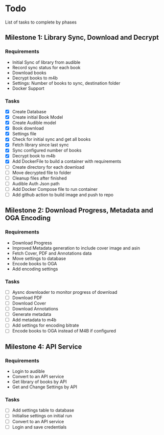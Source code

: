 # Todo

List of tasks to complete by phases

## Milestone 1: Library Sync, Download and Decrypt

### Requirements

- Initial Sync of library from audible
- Record sync status for each book
- Download books
- Decrypt books to m4b
- Settings: Number of books to sync, destination folder
- Docker Support

### Tasks

- [x] Create Database
- [x] Create initial Book Model
- [x] Create Audible model
- [x] Book download
- [x] Settings file
- [x] Check for initial sync and get all books
- [x] Fetch library since last sync
- [x] Sync configured number of books
- [x] Decrypt book to m4b
- [x] Add DockerFile to build a container with requirements
- [ ] Create directory for each download
- [ ] Move decrypted file to folder
- [ ] Cleanup files after finished
- [ ] Audible Auth Json path
- [ ] Add Docker Compose file to run container
- [ ] Add github action to build image and push to repo

## Milestone 2: Download Progress, Metadata and OGA Encoding

### Requirements

- Download Progress
- Improved Metadata generation to include cover image and asin
- Fetch Cover, PDF and Annotations data
- Move settings to database
- Encode books to OGA 
- Add encoding settings

### Tasks

- [ ] Aysnc downloader to monitor progress of download
- [ ] Download PDF
- [ ] Download Cover
- [ ] Download Annotations
- [ ] Generate metadata
- [ ] Add metadata to m4b
- [ ] Add settings for encoding bitrate
- [ ] Encode books to OGA instead of M4B if configured

## Milestone 4: API Service

### Requirements

- Login to audible
- Convert to an API service
- Get library of books by API
- Get and Change Settings by API

### Tasks

- [ ] Add settings table to database
- [ ] Initialise settings on initial run
- [ ] Convert to an API service
- [ ] Login and save credentials

